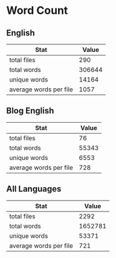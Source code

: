 # Word Count

## English

Stat | Value
---- | -----
total files | 290
total words | 306644
unique words | 14164
average words per file | 1057

## Blog English

Stat | Value
---- | -----
total files | 76
total words | 55343
unique words | 6553
average words per file | 728

## All Languages

Stat | Value
---- | -----
total files | 2292
total words | 1652781
unique words | 53371
average words per file | 721
